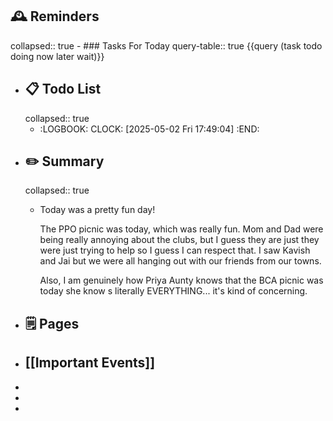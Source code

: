 ## 🕰️ Reminders
collapsed:: true
	- ### Tasks For Today
	  query-table:: true
	  {{query (task todo doing now later wait)}}
- ## 📋 Todo List
  collapsed:: true
	- :LOGBOOK:
	  CLOCK: [2025-05-02 Fri 17:49:04]
	  :END:
- ##  ✏️ Summary
  collapsed:: true
	- Today was a pretty fun day!
	  
	  The PPO picnic was today, which was really fun. Mom and Dad were being really annoying about the clubs, but I guess they are just they were just trying to help so I guess I can respect that. I saw Kavish and Jai but we were all hanging out with our friends from our towns. 
	  
	  Also, I am genuinely how Priya Aunty knows that the BCA picnic was today she know s literally EVERYTHING... it's kind of concerning.
- ## 🗒️ Pages
- ## [[Important Events]]
-
-
-